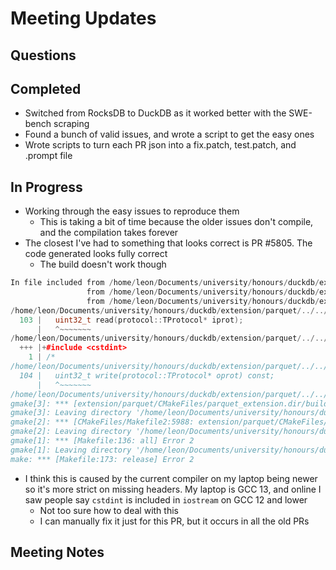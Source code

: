 # Meeting Updates

## Questions

## Completed

- Switched from RocksDB to DuckDB as it worked better with the SWE-bench scraping
- Found a bunch of valid issues, and wrote a script to get the easy ones
- Wrote scripts to turn each PR json into a fix.patch, test.patch, and .prompt file

## In Progress

- Working through the easy issues to reproduce them
  - This is taking a bit of time because the older issues don't compile, and the compilation takes forever
- The closest I've had to something that looks correct is PR #5805. The code generated looks fully correct
  - The build doesn't work though

```cpp
In file included from /home/leon/Documents/university/honours/duckdb/extension/parquet/../../third_party/parquet/parquet_types.h:13,
                 from /home/leon/Documents/university/honours/duckdb/extension/parquet/include/column_reader.hpp:11,
                 from /home/leon/Documents/university/honours/duckdb/extension/parquet/column_reader.cpp:1:
/home/leon/Documents/university/honours/duckdb/extension/parquet/../../third_party/thrift/thrift/TApplicationException.h:103:3: error: ‘uint32_t’ does not name a type
  103 |   uint32_t read(protocol::TProtocol* iprot);
      |   ^~~~~~~~
/home/leon/Documents/university/honours/duckdb/extension/parquet/../../third_party/thrift/thrift/TApplicationException.h:1:1: note: ‘uint32_t’ is defined in header ‘<cstdint>’; did you forget to ‘#include <cstdint>’?
  +++ |+#include <cstdint>
    1 | /*
/home/leon/Documents/university/honours/duckdb/extension/parquet/../../third_party/thrift/thrift/TApplicationException.h:104:3: error: ‘uint32_t’ does not name a type
  104 |   uint32_t write(protocol::TProtocol* oprot) const;
      |   ^~~~~~~~
/home/leon/Documents/university/honours/duckdb/extension/parquet/../../third_party/thrift/thrift/TApplicationException.h:104:3: note: ‘uint32_t’ is defined in header ‘<cstdint>’; did you forget to ‘#include <cstdint>’?
gmake[3]: *** [extension/parquet/CMakeFiles/parquet_extension.dir/build.make:188: extension/parquet/CMakeFiles/parquet_extension.dir/column_reader.cpp.o] Error 1
gmake[3]: Leaving directory '/home/leon/Documents/university/honours/duckdb/build/release'
gmake[2]: *** [CMakeFiles/Makefile2:5988: extension/parquet/CMakeFiles/parquet_extension.dir/all] Error 2
gmake[2]: Leaving directory '/home/leon/Documents/university/honours/duckdb/build/release'
gmake[1]: *** [Makefile:136: all] Error 2
gmake[1]: Leaving directory '/home/leon/Documents/university/honours/duckdb/build/release'
make: *** [Makefile:173: release] Error 2
```

- I think this is caused by the current compiler on my laptop being newer so it's more strict on missing headers. My laptop is GCC 13, and online I saw people say `cstdint` is included in `iostream` on GCC 12 and lower
  - Not too sure how to deal with this
  - I can manually fix it just for this PR, but it occurs in all the old PRs

## Meeting Notes
